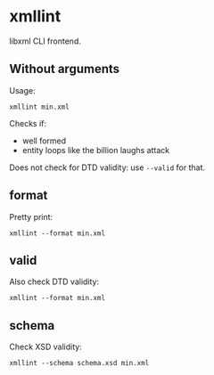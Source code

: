 # xmllint

libxml CLI frontend.

## Without arguments

Usage:

    xmllint min.xml

Checks if:

- well formed
- entity loops like the billion laughs attack

Does not check for DTD validity: use `--valid` for that.

## format

Pretty print:

    xmllint --format min.xml

## valid

Also check DTD validity:

    xmllint --format min.xml

## schema

Check XSD validity:

    xmllint --schema schema.xsd min.xml
